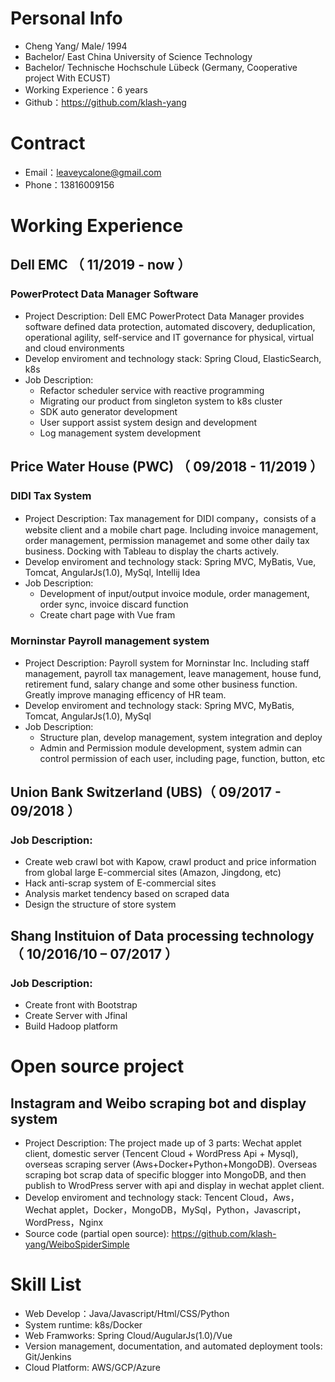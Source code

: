 <!-- https://cv.ftqq.com/ -->
# Personal Info

 - Cheng Yang/ Male/ 1994 
 - Bachelor/ East China University of Science Technology
 - Bachelor/ Technische Hochschule Lübeck (Germany, Cooperative project With ECUST) 
 - Working Experience：6 years
 - Github：https://github.com/klash-yang

# Contract
 <!-- ![QQ图片20150416162734.jpg](https://i.loli.net/2019/09/01/f9EaknXKTGFo6RV.jpg)       -->
- Email：leaveycalone@gmail.com
- Phone：13816009156


# Working Experience

## Dell EMC （ 11/2019 - now ）

### PowerProtect Data Manager Software

- Project Description: Dell EMC PowerProtect Data Manager provides software defined
data protection, automated discovery, deduplication, operational agility, self-service and
IT governance for physical, virtual and cloud environments
- Develop enviroment and technology stack: Spring Cloud, ElasticSearch, k8s
- Job Description:
    -  Refactor scheduler service with reactive programming
    -  Migrating our product from singleton system to k8s cluster
    -  SDK auto generator development
    -  User support assist system design and development
    -  Log management system development

## Price Water House (PWC) （ 09/2018 - 11/2019 ）

### DIDI Tax System
- Project Description: Tax management for DIDI company，consists of a website client and a mobile chart page. Including invoice management, order management, permission managemet and some other daily tax business. Docking with Tableau to display the charts actively.
- Develop enviroment and technology stack:  Spring MVC, MyBatis, Vue, Tomcat, AngularJs(1.0), MySql, Intellij Idea
- Job Description:
    -  Development of input/output invoice module, order management, order sync, invoice discard function 
    -  Create chart page with Vue fram

### Morninstar Payroll management system 

- Project Description: Payroll system for Morninstar Inc. Including staff management, payroll tax management, leave management, house fund, retirement fund, salary change and some other business function. Greatly improve managing efficency of HR team.
- Develop enviroment and technology stack:  Spring MVC, MyBatis, Tomcat, AngularJs(1.0), MySql
- Job Description:
    -  Structure plan, develop management, system integration and deploy
    -  Admin and Permission module development, system admin can control permission of each user, including page, function, button, etc

## Union Bank Switzerland (UBS)（ 09/2017 - 09/2018 ）

### Job Description:  
- Create web crawl bot with Kapow, crawl product and price information from global large E-commercial sites (Amazon, Jingdong, etc)
- Hack anti-scrap system of E-commercial sites 
- Analysis market tendency based on scraped data 
- Design the structure of store system 

## Shang Instituion of Data processing technology（ 10/2016/10 – 07/2017 ）

### Job Description:  
- Create front with Bootstrap 
- Create Server with Jfinal
- Build Hadoop platform

  
# Open source project
## Instagram and Weibo scraping bot and display system
- Project Description: The project made up of 3 parts: Wechat applet client, domestic
 server (Tencent Cloud + WordPress Api + Mysql), overseas scraping server (Aws+Docker+Python+MongoDB). Overseas scraping bot scrap data of specific blogger into MongoDB, and then publish to WrodPress server with api and display in wechat applet client.
- Develop enviroment and technology stack: Tencent Cloud，Aws，Wechat applet，Docker，MongoDB，MySql，Python，Javascript，WordPress，Nginx
- Source code (partial open source): https://github.com/klash-yang/WeiboSpiderSimple

# Skill List
- Web Develop：Java/Javascript/Html/CSS/Python
- System runtime: k8s/Docker
- Web Framworks: Spring Cloud/AugularJs(1.0)/Vue
- Version management, documentation, and automated deployment tools: Git/Jenkins
- Cloud Platform: AWS/GCP/Azure
